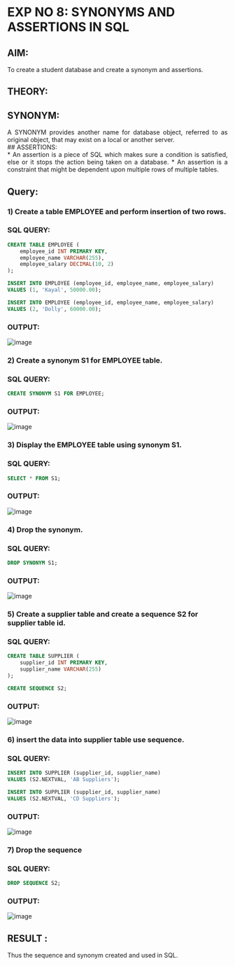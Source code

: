 # EXP NO 8: SYNONYMS AND ASSERTIONS IN SQL 

## AIM:
To create a student database and create a synonym and assertions.

## THEORY:
## SYNONYM:
<div align="justify">
A SYNONYM provides another name for database object, referred to as original object, that may exist on a local or another server.
</div>
## ASSERTIONS:
<div align="justify">
* An assertion is a piece of SQL which makes sure a condition is satisfied, else or it stops the action being taken on a database.
* An assertion is a constraint that might be dependent upon multiple rows of multiple tables.
</div>

## Query:
### 1) Create a table EMPLOYEE and perform insertion of two rows.

### SQL QUERY:
```sql
CREATE TABLE EMPLOYEE (
    employee_id INT PRIMARY KEY,
    employee_name VARCHAR(255),
    employee_salary DECIMAL(10, 2)
);

INSERT INTO EMPLOYEE (employee_id, employee_name, employee_salary)
VALUES (1, 'Kayal', 50000.00);

INSERT INTO EMPLOYEE (employee_id, employee_name, employee_salary)
VALUES (2, 'Dolly', 60000.00);
```
### OUTPUT:

![image](https://github.com/Kayalvizhi02/DBMS/assets/75413726/9084c1ab-02ab-496a-9218-4fa94bb57df0)

### 2) Create a synonym S1 for EMPLOYEE  table.

### SQL QUERY: 
```sql
CREATE SYNONYM S1 FOR EMPLOYEE;
```
### OUTPUT:

![image](https://github.com/Kayalvizhi02/DBMS/assets/75413726/23824cf0-b6a5-4b8f-9e79-8942784ea32b)


### 3) Display the EMPLOYEE  table using synonym S1.
 
### SQL QUERY: 
```sql
SELECT * FROM S1;
```
### OUTPUT:
![image](https://github.com/Kayalvizhi02/DBMS/assets/75413726/941c7b26-6122-40f1-91cc-7dae211a2263)


### 4) Drop the synonym.

### SQL QUERY: 
```sql
DROP SYNONYM S1;
```
### OUTPUT:

![image](https://github.com/Kayalvizhi02/DBMS/assets/75413726/61fc8b12-85f3-4b50-aa0e-0ab9f3e77fd7)


### 5) Create a supplier table and create a sequence S2 for supplier table id.

### SQL QUERY: 
```sql
CREATE TABLE SUPPLIER (
    supplier_id INT PRIMARY KEY,
    supplier_name VARCHAR(255)
);

CREATE SEQUENCE S2;
```
### OUTPUT:

![image](https://github.com/Kayalvizhi02/DBMS/assets/75413726/481dc4cd-fecf-45e2-8a46-6b7d187e222a)

### 6) insert the data into supplier table use sequence.

### SQL QUERY: 
```sql
INSERT INTO SUPPLIER (supplier_id, supplier_name)
VALUES (S2.NEXTVAL, 'AB Suppliers');

INSERT INTO SUPPLIER (supplier_id, supplier_name)
VALUES (S2.NEXTVAL, 'CD Suppliers');
```

### OUTPUT:

![image](https://github.com/Kayalvizhi02/DBMS/assets/75413726/4f6fd96d-feac-489b-9c60-b2ddf8b79281)

### 7) Drop the sequence

### SQL QUERY: 
```sql
DROP SEQUENCE S2;
```

### OUTPUT:
![image](https://github.com/Kayalvizhi02/DBMS/assets/75413726/af12703c-e4b3-483d-a82f-0f9974c9b0d2)

## RESULT :
Thus the sequence and synonym created and used in SQL.

